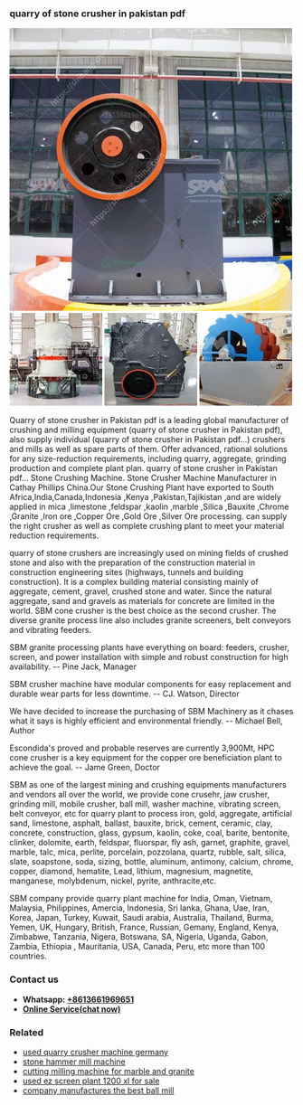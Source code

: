 <h3>quarry of stone crusher in pakistan pdf</h3><img src='1704856953.jpg' alt=''><p>Quarry of stone crusher in Pakistan pdf is a leading global manufacturer of crushing and milling equipment (quarry of stone crusher in Pakistan pdf), also supply individual (quarry of stone crusher in Pakistan pdf...) crushers and mills as well as spare parts of them. Offer advanced, rational solutions for any size-reduction requirements, including quarry, aggregate, grinding production and complete plant plan. quarry of stone crusher in Pakistan pdf... Stone Crushing Machine. Stone Crusher Machine Manufacturer in Cathay Phillips China.Our Stone Crushing Plant have exported to South Africa,India,Canada,Indonesia ,Kenya ,Pakistan,Tajikistan ,and are widely applied in mica ,limestone ,feldspar ,kaolin ,marble ,Silica ,Bauxite ,Chrome ,Granite ,Iron ore ,Copper Ore ,Gold Ore ,Silver Ore processing. can supply the right crusher as well as complete crushing plant to meet your material reduction requirements. </p><p>quarry of stone crushers are increasingly used on mining fields of crushed stone and also with the preparation of the construction material in construction engineering sites (highways, tunnels and building construction). It is a complex building material consisting mainly of aggregate, cement, gravel, crushed stone and water. Since the natural aggregate, sand and gravels as materials for concrete are limited in the world. SBM cone crusher is the best choice as the second crusher. The diverse granite process line also includes granite screeners, belt conveyors and vibrating feeders.</p><p>SBM granite processing plants have everything on board: feeders, crusher, screen, and power installation with simple and robust construction for high availability. -- Pine Jack, Manager</p><p>SBM crusher machine have modular components for easy replacement and durable wear parts for less downtime. -- CJ. Watson, Director</p><p>We have decided to increase the purchasing of SBM Machinery as it chases what it says is highly efficient and environmental friendly. -- Michael Bell, Author</p><p>Escondida's proved and probable reserves are currently 3,900Mt, HPC cone crusher is a key equipment for the copper ore beneficiation plant to achieve the goal. -- Jame Green, Doctor</p><p>SBM as one of the largest mining and crushing equipments manufacturers and vendors all over the world, we provide cone crusehr, jaw crusher, grinding mill, mobile crusher, ball mill, washer machine, vibrating screen, belt conveyor, etc for quarry plant to process iron, gold, aggregate, artificial sand, limestone, asphalt, ballast, bauxite, brick, cement, ceramic, clay, concrete, construction, glass, gypsum, kaolin, coke, coal, barite, bentonite, clinker, dolomite, earth, feldspar, fluorspar, fly ash, garnet, graphite, gravel, marble, talc, mica, perlite, porcelain, pozzolana, quartz, rubble, salt, silica, slate, soapstone, soda, sizing, bottle, aluminum, antimony, calcium, chrome, copper, diamond, hematite, Lead, lithium, magnesium, magnetite, manganese, molybdenum, nickel, pyrite, anthracite,etc. </p><p>SBM company provide quarry plant machine for India, Oman, Vietnam, Malaysia, Philippines, Amercia, Indonesia, Sri lanka, Ghana, Uae, Iran, Korea, Japan, Turkey, Kuwait, Saudi arabia, Australia, Thailand, Burma, Yemen, UK, Hungary, British, France, Russian, Gemany, England, Kenya, Zimbabwe, Tanzania, Nigera, Botswana, SA, Nigeria, Uganda, Gabon, Zambia, Ethiopia , Mauritania, USA, Canada, Peru, etc more than 100 countries.</p><h3>Contact us</h3><ul><li><strong>Whatsapp:&nbsp;<a href="https://wa.me/8613661969651">+8613661969651</a></strong></li><li><a href="https://swt.shibang-china.com/?git&amp;zhl&amp;quarry of stone crusher in pakistan pdf"><strong>Online Service(chat now)</strong></a></li></ul><h3>Related</h3><ul><li><a href='used quarry crusher machine germany.md'>used quarry crusher machine germany</a></li><li><a href='stone hammer mill machine.md'>stone hammer mill machine</a></li><li><a href='cutting milling machine for marble and granite.md'>cutting milling machine for marble and granite</a></li><li><a href='used ez screen plant 1200 xl for sale.md'>used ez screen plant 1200 xl for sale</a></li><li><a href='company manufactures the best ball mill.md'>company manufactures the best ball mill</a></li></ul>